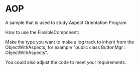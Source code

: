 # AOP
A sample that is used to study Aspect Orientation Program

How to use the FlexibleComponent:

Make the type you want to make a log track to inherit from the ObjectWithAspects, for example "public class ButtonMgr : ObjectWithAspects".

You could also adjust the code to meet your requirements.
